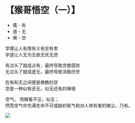 # 【猴哥悟空（一）】

- 儒 - 有
- 道 - 无
- 佛 - 空

学儒让人有情有义有忠有孝  
学道让人无为无欲无忧无虑

有过头了就成占有，最终导致贪婪腐败  
无过头了就成虚无，最终导致消极厌世

在有和无之间便是佛教的空  
空是一种似有还无，似无还有的禅境

空气， 肉眼看不见，似无；  
然而空气中充满生命不可或缺的氧气和对人体有害的微尘，乃有。

![](28.jpg)
 
